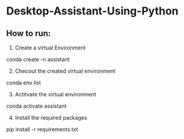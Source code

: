 # Desktop-Assistant-Using-Python

## How to run:

1. Create a virtual Environment

conda create -n assistant 

2. Checout the created virtual environment

conda env list

3. Actitvate the virtual environment

conda activate assistant

4. Install the required packages

pip install -r requirements.txt
